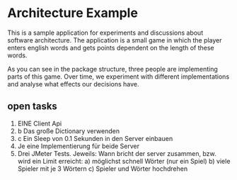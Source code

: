 Architecture Example
===================

This is a sample application for experiments and discussions about software architecture. The application is a small game in which the player enters english words and gets points dependent on the length of these words.

As you can see in the package structure, three people are implementing parts of this game. Over time, we experiment with different implementations and analyse what effects our decisions have.


open tasks
-----------

1. EINE Client Api
1. b Das große Dictionary verwenden
1. c Ein Sleep von 0.1 Sekunden in den Server einbauen
2. Je eine Implementierung für beide Server
3. Drei JMeter  Tests. Jeweils: Wann bricht der server zusammen, bzw. wird ein Limit erreicht:
a) möglichst schnell Wörter (nur ein Spiel)
b) viele Spieler mit je 3 Wörtern
c) Spieler und Wörter hochdrehen
